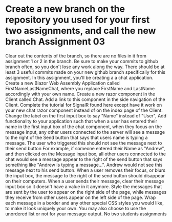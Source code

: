 # Create a new branch on the repository you used for your first two assignments, and call the new branch Assignment 03
Clear out the contents of the branch, so there are no files in it from assignment 1 or 2 in the branch.
Be sure to make your commits to github branch often, so you don't lose any work along the way. There should be at least 3 useful commits made on your new github branch specifically for this assignment. 
In this assignment, you'll be creating a a chat application.
Create a new Blazor Web Assembly Application called FirstNameLastNameChat, where you replace FirstName and LastName accordingly with your own name.
Create a new razor component in the Client called Chat.
Add a link to this component in the side navigation of the Client.
Complete the tutorial for SignalR found here except have it work on your new chat razor component instead of on the index page of the Client.
Change the label on the first input box to say "Name" instead of "User", 
Add functionality to your application such that when a user has entered their name in the first input box of the chat component, when they focus on the message input, any other users connected to the server will see a message to the right of the Send button that says that users name is typing a message. The user who triggered this should not see the message next to their send button
For example, if someone entered their Name as "Andrew", and then clicked on the Message input box, all other users connected to the chat would see a message appear to the right of the send button that says something like "Andrew is typing a message...". Andrew would not see this message next to his send button.
When a user removes their focus, or blurs the input box, the message to the right of the send button should disappear on their computers.
When a user sends their message, clear their message input box so it doesn't have a value in it anymore.
Style the messages that are sent by the user to appear on the right side of the page, while messages they receive from other users appear on the left side of the page.
Wrap each message in a border and any other special CSS styles you would like, to make it look uniquely your own. You may also choose to use the unordered list or not for your message output. No two students assignments 
